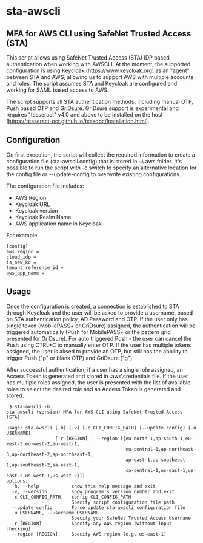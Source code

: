 # sta-awscli
## MFA for AWS CLI using SafeNet Trusted Access (STA)


This script allows using SafeNet Trusted Access (STA) IDP based authentication when working with AWSCLI. At the moment, the supported configuration is using Keycloak (https://www.keycloak.org) as an "agent" between STA and AWS, allowing us to support AWS with multiple accounts and roles.
The script assumes STA and Keycloak are configured and working for SAML based access to AWS.

The script supports all STA authentication methods, including manual OTP, Push based OTP and GriDsure.
GriDsure support is experimental and requires "tesseract" v4.0 and above to be installed on the host (https://tesseract-ocr.github.io/tessdoc/Installation.html).

## Configuration

On first execution, the script will collect the required information to create a configuration file (sta-awscli.config) that is stored in ~\\.aws folder. It's possible to run the script with -c switch to specify an alternative location for the config file or --update-config to overwrite existing configurations.

The configuration file includes:  

- AWS Region
- Keycloak URL
- Keycloak version
- Keycloak Realm Name
- AWS application name in Keycloak

For example:
```
[config]
aws_region =  
cloud_idp =  
is_new_kc =  
tenant_reference_id =  
aws_app_name =  
```
## Usage

Once the configuration is created, a connection is established to STA through Keycloak and the user will be asked to provide a username, based on STA authentication policy, AD Password and OTP. If the user only has single token (MobilePASS+ or GriDsure) assigned, the authentication will be triggered automatically (Push for MobilePASS+ or the pattern grid presented for GriDsure). For auto triggered Push - the user can cancel the Push using CTRL+C to manually enter OTP.
If the user has multiple tokens assigned, the user is aksed to provide an OTP, but still has the abbility to trigger Push ("p" or blank OTP) and GriDsure ("g").

After successful  authentication, if a user has a single role assigned, an Access Token is generated and stored in .aws\credentials file. If the user has multiple roles assigned, the user is presented with the list of available roles to select the desired role and an Access Token is generated and stored.

```
 $ sta-awscli -h                                   
sta-awscli (version) MFA for AWS CLI using SafeNet Trusted Access (STA)

usage: sta-awscli [-h] [-v] [-c CLI_CONFIG_PATH] [--update-config] [-u USERNAME] 
                  [-r [REGION] | --region [{eu-north-1,ap-south-1,eu-west-3,eu-west-2,eu-west-1,
                                            eu-central-1,ap-northeast-3,ap-northeast-2,ap-northeast-1,
                                            ap-east-1,ap-southeast-1,ap-southeast-2,sa-east-1,
                                            ca-central-1,us-east-1,us-east-2,us-west-1,us-west-2}]]
options:
  -h, --help            show this help message and exit
  -v, --version         show program's version number and exit
  -c CLI_CONFIG_PATH, --config CLI_CONFIG_PATH
                        Specify script configuration file path
  --update-config       Force update sta-awscli configuration file
  -u USERNAME, --username USERNAME
                        Specify your SafeNet Trusted Access Username
  -r [REGION]           Specify any AWS region (without input checking)
  --region [REGION]     Specify AWS region (e.g. us-east-1)
```

